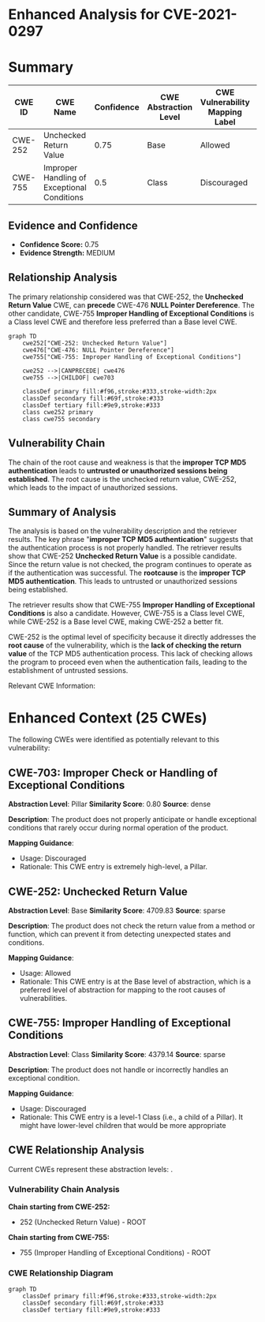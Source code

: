 # Enhanced Analysis for CVE-2021-0297

# Summary
| CWE ID | CWE Name | Confidence | CWE Abstraction Level | CWE Vulnerability Mapping Label | CWE-Vulnerability Mapping Notes |
|---|---|---|---|---|---|
| CWE-252 | Unchecked Return Value | 0.75 | Base | Allowed | Primary CWE |
| CWE-755 | Improper Handling of Exceptional Conditions | 0.5 | Class | Discouraged | Secondary Candidate |

## Evidence and Confidence

*   **Confidence Score:** 0.75
*   **Evidence Strength:** MEDIUM

## Relationship Analysis
The primary relationship considered was that CWE-252, the **Unchecked Return Value** CWE, can **precede** CWE-476 **NULL Pointer Dereference**. The other candidate, CWE-755 **Improper Handling of Exceptional Conditions** is a Class level CWE and therefore less preferred than a Base level CWE.

```mermaid
graph TD
    cwe252["CWE-252: Unchecked Return Value"]
    cwe476["CWE-476: NULL Pointer Dereference"]
    cwe755["CWE-755: Improper Handling of Exceptional Conditions"]
    
    cwe252 -->|CANPRECEDE| cwe476
    cwe755 -->|CHILDOF| cwe703
    
    classDef primary fill:#f96,stroke:#333,stroke-width:2px
    classDef secondary fill:#69f,stroke:#333
    classDef tertiary fill:#9e9,stroke:#333
    class cwe252 primary
    class cwe755 secondary
```

## Vulnerability Chain
The chain of the root cause and weakness is that the **improper TCP MD5 authentication** leads to **untrusted or unauthorized sessions being established**. The root cause is the unchecked return value, CWE-252, which leads to the impact of unauthorized sessions.

## Summary of Analysis
The analysis is based on the vulnerability description and the retriever results. The key phrase "**improper TCP MD5 authentication**" suggests that the authentication process is not properly handled. The retriever results show that CWE-252 **Unchecked Return Value** is a possible candidate. Since the return value is not checked, the program continues to operate as if the authentication was successful. The **rootcause** is the **improper TCP MD5 authentication**. This leads to untrusted or unauthorized sessions being established.

The retriever results show that CWE-755 **Improper Handling of Exceptional Conditions** is also a candidate. However, CWE-755 is a Class level CWE, while CWE-252 is a Base level CWE, making CWE-252 a better fit.

CWE-252 is the optimal level of specificity because it directly addresses the **root cause** of the vulnerability, which is the **lack of checking the return value** of the TCP MD5 authentication process. This lack of checking allows the program to proceed even when the authentication fails, leading to the establishment of untrusted sessions.

Relevant CWE Information:

# Enhanced Context (25 CWEs)
The following CWEs were identified as potentially relevant to this vulnerability:

## CWE-703: Improper Check or Handling of Exceptional Conditions
**Abstraction Level**: Pillar
**Similarity Score**: 0.80
**Source**: dense

**Description**:
The product does not properly anticipate or handle exceptional conditions that rarely occur during normal operation of the product.

**Mapping Guidance**:
- Usage: Discouraged
- Rationale: This CWE entry is extremely high-level, a Pillar.

## CWE-252: Unchecked Return Value
**Abstraction Level**: Base
**Similarity Score**: 4709.83
**Source**: sparse

**Description**:
The product does not check the return value from a method or function, which can prevent it from detecting unexpected states and conditions.

**Mapping Guidance**:
- Usage: Allowed
- Rationale: This CWE entry is at the Base level of abstraction, which is a preferred level of abstraction for mapping to the root causes of vulnerabilities.

## CWE-755: Improper Handling of Exceptional Conditions
**Abstraction Level**: Class
**Similarity Score**: 4379.14
**Source**: sparse

**Description**:
The product does not handle or incorrectly handles an exceptional condition.

**Mapping Guidance**:
- Usage: Discouraged
- Rationale: This CWE entry is a level-1 Class (i.e., a child of a Pillar). It might have lower-level children that would be more appropriate


## CWE Relationship Analysis

Current CWEs represent these abstraction levels: .


### Vulnerability Chain Analysis

**Chain starting from CWE-252:**
- 252 (Unchecked Return Value) - ROOT


**Chain starting from CWE-755:**
- 755 (Improper Handling of Exceptional Conditions) - ROOT



### CWE Relationship Diagram

```mermaid
graph TD
    classDef primary fill:#f96,stroke:#333,stroke-width:2px
    classDef secondary fill:#69f,stroke:#333
    classDef tertiary fill:#9e9,stroke:#333
```